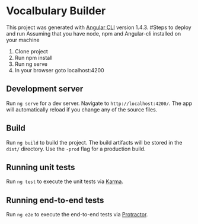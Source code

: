 # Vocalbulary Builder

This project was generated with [Angular CLI](https://github.com/angular/angular-cli) version 1.4.3.
#Steps to deploy and run
Assuming that you have node, npm and Angular-cli installed on your machine
1) Clone project
2) Run npm install
3) Run ng serve
4) In your browser  goto localhost:4200

## Development server

Run `ng serve` for a dev server. Navigate to `http://localhost:4200/`. The app will automatically reload if you change any of the source files.

## Build

Run `ng build` to build the project. The build artifacts will be stored in the `dist/` directory. Use the `-prod` flag for a production build.

## Running unit tests

Run `ng test` to execute the unit tests via [Karma](https://karma-runner.github.io).

## Running end-to-end tests

Run `ng e2e` to execute the end-to-end tests via [Protractor](http://www.protractortest.org/).

